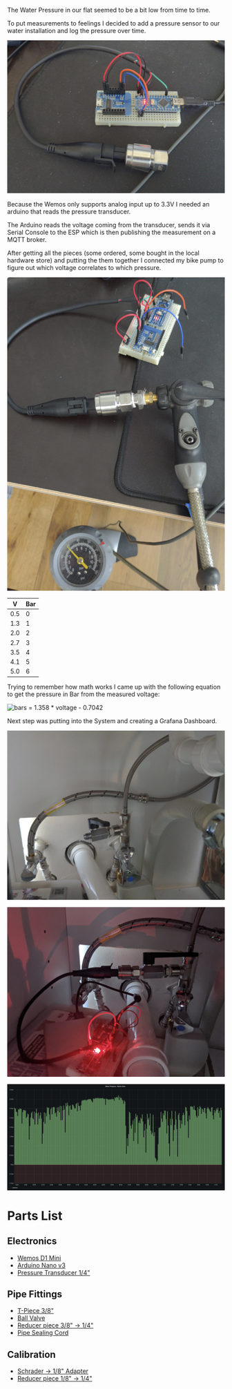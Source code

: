 The Water Pressure in our flat seemed to be a bit low from time to time.

To put measurements to feelings I decided to add a pressure sensor to our water installation and log the pressure over time.

![Setup](pics/sensor.png)

Because the Wemos only supports analog input up to 3.3V I needed an arduino that reads the pressure transducer.

The Arduino reads the voltage coming from the transducer, sends it via Serial Console to the ESP which is then publishing the measurement on a MQTT broker. 


After getting all the pieces (some ordered, some bought in the local hardware store) and putting the them together I connected my bike pump to figure out which voltage correlates to which pressure.

![Callibration](pics/callibration.png)

| V   | Bar |
|-----|-----|
| 0.5 | 0   |
| 1.3 | 1   |
| 2.0 | 2   |
| 2.7 | 3   |
| 3.5 | 4   |
| 4.1 | 5   |
| 5.0 | 6   |

Trying to remember how math works I came up with the following equation to get the pressure in Bar from the
 measured voltage:

![bars = 1.358 * voltage - 0.7042](https://render.githubusercontent.com/render/math?math=bars%20%3D%201.358%20%2A%20voltage%20-%200.7042)

Next step was putting into the System and creating a Grafana Dashboard.

![Plumbing](pics/plumbing.png)

![Installed Sensor](pics/installed.png)

![Grafana](pics/grafana.png)

# Parts List

## Electronics
* [Wemos D1 Mini](https://www.amazon.de/dp/B01N9RXGHY)
* [Arduino Nano v3](https://www.amazon.de/dp/B01MS7DUEM)
* [Pressure Transducer 1/4"](https://www.amazon.de/gp/product/B07GLHFCHR)

## Pipe Fittings
* [T-Piece 3/8"](https://www.db-shop24.de/T-Stueck-mit-Aussen-/Innen-/Innengewinde-Messing-vernickelt-3/8-Zoll)
* [Ball Valve](https://www.db-shop24.de/Minikugelhahn-langer-Griff-Innen-Aussengewinde-G-1-4-PN-15)
* [Reducer piece 3/8" → 1/4"](https://www.db-shop24.de/Doppelnippel-G-3-8-G-1-4-14571)
* [Pipe Sealing Cord](https://www.amazon.de/dp/B01F3ABVMM)

## Calibration
* [Schrader → 1/8" Adapter](https://www.amazon.de/gp/product/B078HPB5NP)
* [Reducer piece 1/8" → 1/4"](https://www.amazon.de/gp/product/B016Y6O3FQ/)

